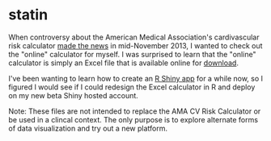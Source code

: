 statin
======

When controversy about the American Medical Association's cardivascular risk calculator [made the news](http://www.nytimes.com/2013/11/18/health/risk-calculator-for-cholesterol-appears-flawed.html) in mid-November 2013, I wanted to check out the "online" calculator for myself. I was surprised to learn that the "online" calculator is simply an Excel file that is available online for [download](http://my.americanheart.org/professional/StatementsGuidelines/PreventionGuidelines/Prevention-Guidelines_UCM_457698_SubHomePage.jsp).

I've been wanting to learn how to create an [R Shiny app](http://www.rstudio.com/shiny/) for a while now, so I figured I would see if I could redesign the Excel calculator in R and deploy on my new beta Shiny hosted account.

Note: These files are not intended to replace the AMA CV Risk Calculator or be used in a clincal context. The only purpose is to explore alternate forms of data visualization and try out a new platform.
 
